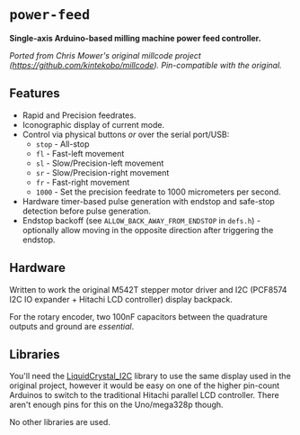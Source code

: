 # `power-feed` 

**Single-axis Arduino-based milling machine power feed controller.**

_Ported from Chris Mower's original millcode project (https://github.com/kintekobo/millcode). Pin-compatible with the original._ 

## Features

* Rapid and Precision feedrates.
* Iconographic display of current mode.
* Control via physical buttons _or_ over the serial port/USB:
    * `stop` - All-stop
    * `fl` - Fast-left movement
    * `sl` - Slow/Precision-left movement
    * `sr` - Slow/Precision-right movement
    * `fr` - Fast-right movement
    * `1000` - Set the precision feedrate to 1000 micrometers per second.
* Hardware timer-based pulse generation with endstop and safe-stop detection before pulse generation.
* Endstop backoff (see `ALLOW_BACK_AWAY_FROM_ENDSTOP` in `defs.h`) - optionally allow moving in the opposite direction after triggering the endstop.

## Hardware

Written to work the original M542T stepper motor driver and I2C (PCF8574 I2C IO expander + Hitachi LCD controller) display backpack.

For the rotary encoder, two 100nF capacitors between the quadrature outputs and ground are _essential_.

## Libraries

You'll need the [LiquidCrystal_I2C](https://github.com/lucasmaziero/LiquidCrystal_I2C) library to use the same display used in the original project, however it would be easy on one of the higher pin-count Arduinos to switch to the traditional Hitachi parallel LCD controller. There aren't enough pins for this on the Uno/mega328p though.

No other libraries are used.
